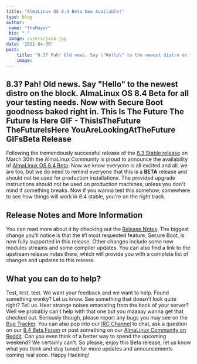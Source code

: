 ```yaml
---
title: "AlmaLinux OS 8.4 Beta Now Available!"
type: blog
author: 
 name: "theMayor"
 bio: "-"
 image: /users/jack.jpg
date: '2021-04-30'
post:
    title: "8.3? Pah! Old news. Say \"Hello\" to the newest distro on the block. AlmaLinux OS 8.4 Beta for all your testing needs. Now with Secure Boot goodness b..."
    image: 
---
```


## 8.3? Pah! Old news. Say "Hello" to the newest distro on the block. AlmaLinux OS 8.4 Beta for all your testing needs. Now with Secure Boot goodness baked right in. This Is The Future The Future Is Here GIF - ThisIsTheFuture TheFutureIsHere YouAreLookingAtTheFuture GIFsBeta Release

Following the tremendously successful release of the [8.3 Stable release](https://mirrors.almalinux.org/isos/x86_64/8.3.html) on March 30th the AlmaLinux Community is proud to announce the availability of [AlmaLinux OS 8.4 Beta](https://mirrors.almalinux.org/isos/x86_64/8.4-beta.html). Now we know everyone is all excited and all, we are too, but we do need to remind everyone that this is a **BETA** release and should not be used for production installations. The provided upgrade instructions should not be used on production machines, unless you don't mind if something breaks. Now if you wanna test this somehow, somewhere to see how things will work in 8.4 stable, you're on the right track.

## Release Notes and More Information

You can read more about it by checking out the [Release Notes](https://wiki.almalinux.org/release-notes/8.4-beta.html). The biggest change you'll notice is that the #1 most requested feature, Secure Boot, is now fully supported in this release. Other changes include some new modules streams and some compiler updates. You can also find a link to the upstream release notes there, which will provide you with a complete list of changes and updates to this release.

## What you can do to help?

Test, test, test. We want your feedback and we want to help. Found something wonky? Let us know. See something that doesn't look quite right? Tell us. Hear strange noises emanating from the back of your server? Well we probably can't help with that one but you maaaay wanna get that checked out. Seriously though, please report any bugs you may see on the [Bug Tracker](https://bugs.almalinux.org/). You can also pop into our [IRC Channel](https://webchat.freenode.net/#almalinux) to chat, ask a question on our [8.4 Beta Forum](https://almalinux.discourse.group/c/84-beta/5) or post something on our [AlmaLinux Community on Reddit](https://reddit.com/r/almalinux). Can you even think of a better way to spend the upcoming weekend? We certainly can't. So please, enjoy this Beta release, let us know what you think and stay tuned for more updates and announcements coming real soon. Happy Hacking!
